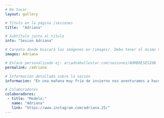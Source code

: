 ```yaml
---
# No tocar
layout: gallery

# Título en la página /sesiones
title:  "Adriana"

# Subtítulo junto al título 
info: "Sesion Adriana"

# Carpeta donde buscará las imágenes en /images/. Debe tener el mismo nombre y sin espacios
images: Adriana

# Enlace personalizado ej: ariadnaballestar.com/sesiones/NOMBRESESION
permalink: /adriana

# Información detallada sobre la sesión
informacion: "En una mañana muy fría de invierno nos aventuramos a hacer una sesión. Recorrimos las calles de la parte vieja de Fraga y, después de unas horas, este es el resultado. Es una de las sesiones más complicadas que he hecho. No llegábamos ni a 2 grados de temperatura y la humedad lo hacía aún más difícil, pero sin duda valió la pena. ¡Espero que os guste!"

# Colaboradores
colaboradores:
 - title: "Modelo:"
   name: "Adriana"
   link: "https://www.instagram.com/adriana.25/"
---
```


